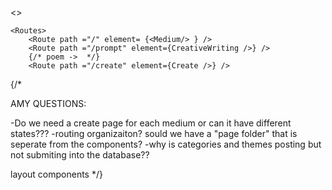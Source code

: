 




<>

    <Routes>
        <Route path ="/" element= {<Medium/> } />
        <Route path ="/prompt" element={CreativeWriting />} /> 
        {/* poem ->  */}
        <Route path ="/create" element={Create />} />

{/*


AMY QUESTIONS:

-Do we need a create page for each medium or can it have different states???
-routing organizaiton? sould we have a "page folder" that is seperate from the components?
-why is categories and themes posting but not submiting into the database?? 



layout components 
*/}